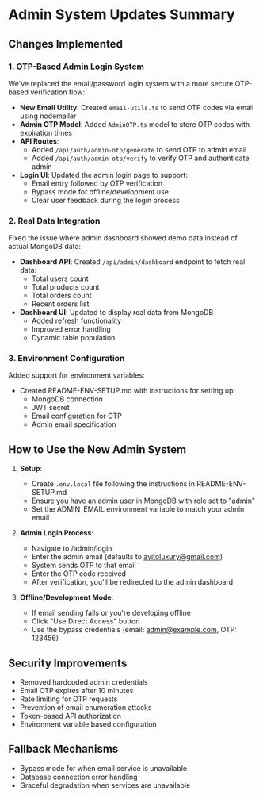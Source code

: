 # Admin System Updates Summary

## Changes Implemented

### 1. OTP-Based Admin Login System
We've replaced the email/password login system with a more secure OTP-based verification flow:

- **New Email Utility**: Created `email-utils.ts` to send OTP codes via email using nodemailer
- **Admin OTP Model**: Added `AdminOTP.ts` model to store OTP codes with expiration times
- **API Routes**:
  - Added `/api/auth/admin-otp/generate` to send OTP to admin email
  - Added `/api/auth/admin-otp/verify` to verify OTP and authenticate admin
- **Login UI**: Updated the admin login page to support:
  - Email entry followed by OTP verification
  - Bypass mode for offline/development use
  - Clear user feedback during the login process

### 2. Real Data Integration
Fixed the issue where admin dashboard showed demo data instead of actual MongoDB data:

- **Dashboard API**: Created `/api/admin/dashboard` endpoint to fetch real data:
  - Total users count
  - Total products count
  - Total orders count
  - Recent orders list
- **Dashboard UI**: Updated to display real data from MongoDB
  - Added refresh functionality
  - Improved error handling
  - Dynamic table population

### 3. Environment Configuration
Added support for environment variables:

- Created README-ENV-SETUP.md with instructions for setting up:
  - MongoDB connection
  - JWT secret
  - Email configuration for OTP
  - Admin email specification

## How to Use the New Admin System

1. **Setup**:
   - Create `.env.local` file following the instructions in README-ENV-SETUP.md
   - Ensure you have an admin user in MongoDB with role set to "admin"
   - Set the ADMIN_EMAIL environment variable to match your admin email

2. **Admin Login Process**:
   - Navigate to /admin/login
   - Enter the admin email (defaults to avitoluxury@gmail.com)
   - System sends OTP to that email
   - Enter the OTP code received
   - After verification, you'll be redirected to the admin dashboard

3. **Offline/Development Mode**:
   - If email sending fails or you're developing offline
   - Click "Use Direct Access" button
   - Use the bypass credentials (email: admin@example.com, OTP: 123456)

## Security Improvements

- Removed hardcoded admin credentials
- Email OTP expires after 10 minutes
- Rate limiting for OTP requests
- Prevention of email enumeration attacks
- Token-based API authorization
- Environment variable based configuration

## Fallback Mechanisms

- Bypass mode for when email service is unavailable
- Database connection error handling
- Graceful degradation when services are unavailable 